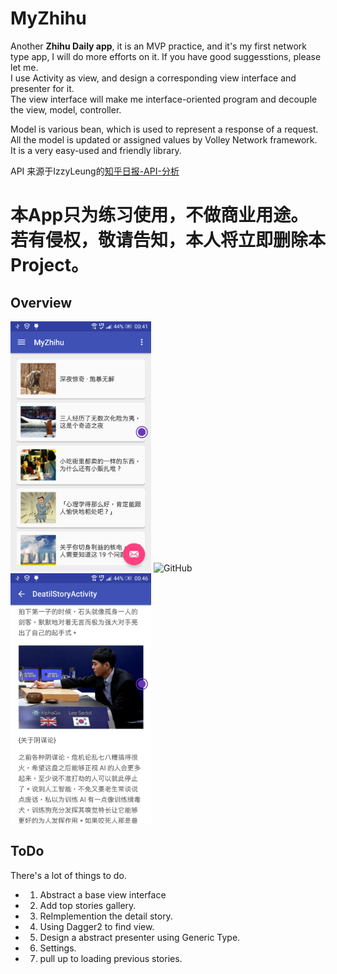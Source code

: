 # MyZhihu
Another **Zhihu Daily app**, it is an MVP practice, and it's my first network type app, 
I will do more efforts on it. If you have good suggesstions, please let me.       
I use Activity as view, and design a corresponding view interface and presenter for it.  
The view interface will make me interface-oriented program and decouple the view, model, controller.  

Model is various bean, which is used to represent a response of a request.  
All the model is updated or assigned values by Volley Network framework.  
It is a very easy-used and friendly library.  

API 来源于IzzyLeung的[知乎日报-API-分析](https://github.com/izzyleung/ZhihuDailyPurify/wiki/%E7%9F%A5%E4%B9%8E%E6%97%A5%E6%8A%A5-API-%E5%88%86%E6%9E%90)

本App只为练习使用，不做商业用途。若有侵权，敬请告知，本人将立即删除本Project。
=======
## Overview

<img src="https://github.com/KylinGu/MyZhihu/blob/master/screenshot/device-2016-03-14-004150.png" alt="GitHub" title="Index" height="400"/>
<img src="https://github.com/KylinGu/MyZhihu/blob/master/screenshot/device-2016-03-14-004213.png" alt="GitHub" title="DetailStory" height="400"/>
<img src="https://github.com/KylinGu/MyZhihu/blob/master/screenshot/device-2016-03-14-004633.png" alt="GitHub" title="DetailStory" height="400"/>

## ToDo
There's a lot of things to do.
- 1. Abstract a base view interface

- 2. Add top stories gallery.

- 3. ReImplemention the detail story.

- 4. Using Dagger2 to find view.

- 5. Design a abstract presenter using Generic Type.

- 6. Settings.

- 7. pull up to loading previous stories.



